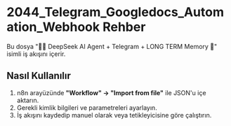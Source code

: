 # 2044_Telegram_Googledocs_Automation_Webhook Rehber

Bu dosya "🐋🤖 DeepSeek AI Agent + Telegram + LONG TERM Memory 🧠" isimli iş akışını içerir.

## Nasıl Kullanılır
1. n8n arayüzünde **"Workflow" → "Import from file"** ile JSON'u içe aktarın.
2. Gerekli kimlik bilgileri ve parametreleri ayarlayın.
3. İş akışını kaydedip manuel olarak veya tetikleyicisine göre çalıştırın.
